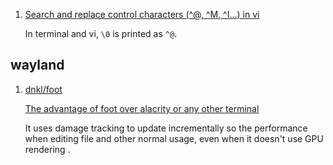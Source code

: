  1. [Search and replace control characters (^@, ^M, ^I…) in vi](https://unix.stackexchange.com/questions/217010/search-and-replace-control-characters-m-i-in-vi)
    
    In terminal and vi, `\0` is printed as `^@`.

## wayland

 1. [dnkl/foot](https://codeberg.org/dnkl/foot)
    
    [The advantage of foot over alacrity or any other terminal](https://codeberg.org/dnkl/foot/wiki/Performance)
    
    It uses damage tracking to update incrementally so the performance when editing file and other normal usage, even when it doesn't use GPU rendering .
